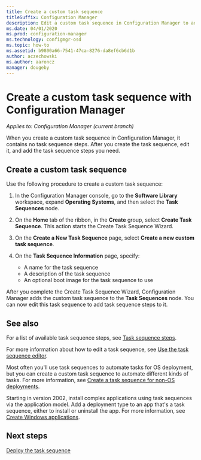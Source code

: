 ```yaml
---
title: Create a custom task sequence
titleSuffix: Configuration Manager
description: Edit a custom task sequence in Configuration Manager to add steps to the task sequence.
ms.date: 04/01/2020
ms.prod: configuration-manager
ms.technology: configmgr-osd
ms.topic: how-to
ms.assetid: b9800a66-7541-47ca-8276-da8ef6cb6d1b
author: aczechowski
ms.author: aaroncz
manager: dougeby
---
```


# Create a custom task sequence with Configuration Manager

*Applies to: Configuration Manager (current branch)*

When you create a custom task sequence in Configuration Manager, it contains no task sequence steps. After you create the task sequence, edit it, and add the task sequence steps you need.  

## <a name="BKMK_CustomTS"></a> Create a custom task sequence

Use the following procedure to create a custom task sequence:

1. In the Configuration Manager console, go to the **Software Library** workspace, expand **Operating Systems**, and then select the **Task Sequences** node.  

1. On the **Home** tab of the ribbon, in the **Create** group, select **Create Task Sequence**. This action starts the Create Task Sequence Wizard.  

1. On the **Create a New Task Sequence** page, select **Create a new custom task sequence**.  

1. On the **Task Sequence Information** page, specify:

    - A name for the task sequence
    - A description of the task sequence
    - An optional boot image for the task sequence to use

After you complete the Create Task Sequence Wizard, Configuration Manager adds the custom task sequence to the **Task Sequences** node. You can now edit this task sequence to add task sequence steps to it.  

## See also

For a list of available task sequence steps, see [Task sequence steps](../understand/task-sequence-steps.md).  

For more information about how to edit a task sequence, see [Use the task sequence editor](../understand/task-sequence-editor.md).  

Most often you'll use task sequences to automate tasks for OS deployment, but you can create a custom task sequence to automate different kinds of tasks. For more information, see [Create a task sequence for non-OS deployments](create-a-task-sequence-for-non-operating-system-deployments.md).

Starting in version 2002, install complex applications using task sequences via the application model. Add a deployment type to an app that's a task sequence, either to install or uninstall the app. For more information, see [Create Windows applications](../../apps/get-started/creating-windows-applications.md#bkmk_tsdt).<!-- 3555953 -->

## Next steps

[Deploy the task sequence](deploy-a-task-sequence.md)
